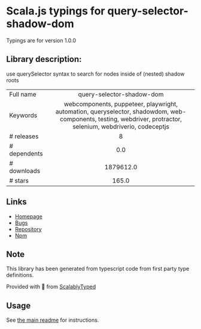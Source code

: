
# Scala.js typings for query-selector-shadow-dom

Typings are for version 1.0.0

## Library description:
use querySelector syntax to search for nodes inside of (nested) shadow roots

|                    |                 |
| ------------------ | :-------------: |
| Full name          | query-selector-shadow-dom |
| Keywords           | webcomponents, puppeteer, playwright, automation, queryselector, shadowdom, web-components, testing, webdriver, protractor, selenium, webdriverio, codeceptjs |
| # releases         | 8 |
| # dependents       | 0.0 |
| # downloads        | 1879612.0 |
| # stars            | 165.0 |

## Links
- [Homepage](https://github.com/Georgegriff/query-selector-shadow-dom#readme)
- [Bugs](https://github.com/Georgegriff/query-selector-shadow-dom/issues)
- [Repository](https://github.com/Georgegriff/query-selector-shadow-dom)
- [Npm](https://www.npmjs.com/package/query-selector-shadow-dom)
    


## Note
This library has been generated from typescript code from first party type definitions.

Provided with :purple_heart: from [ScalablyTyped](https://github.com/oyvindberg/ScalablyTyped)

## Usage
See [the main readme](../../readme.md) for instructions.



